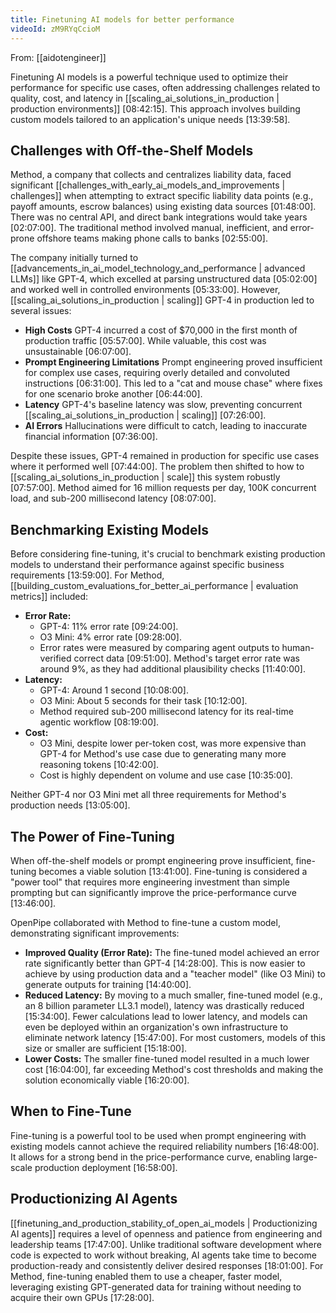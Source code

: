 ```yaml
---
title: Finetuning AI models for better performance
videoId: zM9RYqCcioM
---
```


From: [[aidotengineer]] <br/> 

Finetuning AI models is a powerful technique used to optimize their performance for specific use cases, often addressing challenges related to quality, cost, and latency in [[scaling_ai_solutions_in_production | production environments]] <a class="yt-timestamp" data-t="08:42:15">[08:42:15]</a>. This approach involves building custom models tailored to an application's unique needs <a class="yt-timestamp" data-t="13:39:58">[13:39:58]</a>.

## Challenges with Off-the-Shelf Models

Method, a company that collects and centralizes liability data, faced significant [[challenges_with_early_ai_models_and_improvements | challenges]] when attempting to extract specific liability data points (e.g., payoff amounts, escrow balances) using existing data sources <a class="yt-timestamp" data-t="01:48:00">[01:48:00]</a>. There was no central API, and direct bank integrations would take years <a class="yt-timestamp" data-t="02:07:00">[02:07:00]</a>. The traditional method involved manual, inefficient, and error-prone offshore teams making phone calls to banks <a class="yt-timestamp" data-t="02:55:00">[02:55:00]</a>.

The company initially turned to [[advancements_in_ai_model_technology_and_performance | advanced LLMs]] like GPT-4, which excelled at parsing unstructured data <a class="yt-timestamp" data-t="05:02:00">[05:02:00]</a> and worked well in controlled environments <a class="yt-timestamp" data-t="05:33:00">[05:33:00]</a>. However, [[scaling_ai_solutions_in_production | scaling]] GPT-4 in production led to several issues:
*   **High Costs** GPT-4 incurred a cost of $70,000 in the first month of production traffic <a class="yt-timestamp" data-t="05:57:00">[05:57:00]</a>. While valuable, this cost was unsustainable <a class="yt-timestamp" data-t="06:07:00">[06:07:00]</a>.
*   **Prompt Engineering Limitations** Prompt engineering proved insufficient for complex use cases, requiring overly detailed and convoluted instructions <a class="yt-timestamp" data-t="06:31:00">[06:31:00]</a>. This led to a "cat and mouse chase" where fixes for one scenario broke another <a class="yt-timestamp" data-t="06:44:00">[06:44:00]</a>.
*   **Latency** GPT-4's baseline latency was slow, preventing concurrent [[scaling_ai_solutions_in_production | scaling]] <a class="yt-timestamp" data-t="07:26:00">[07:26:00]</a>.
*   **AI Errors** Hallucinations were difficult to catch, leading to inaccurate financial information <a class="yt-timestamp" data-t="07:36:00">[07:36:00]</a>.

Despite these issues, GPT-4 remained in production for specific use cases where it performed well <a class="yt-timestamp" data-t="07:44:00">[07:44:00]</a>. The problem then shifted to how to [[scaling_ai_solutions_in_production | scale]] this system robustly <a class="yt-timestamp" data-t="07:57:00">[07:57:00]</a>. Method aimed for 16 million requests per day, 100K concurrent load, and sub-200 millisecond latency <a class="yt-timestamp" data-t="08:07:00">[08:07:00]</a>.

## Benchmarking Existing Models

Before considering fine-tuning, it's crucial to benchmark existing production models to understand their performance against specific business requirements <a class="yt-timestamp" data-t="13:59:00">[13:59:00]</a>. For Method, [[building_custom_evaluations_for_better_ai_performance | evaluation metrics]] included:

*   **Error Rate:**
    *   GPT-4: 11% error rate <a class="yt-timestamp" data-t="09:24:00">[09:24:00]</a>.
    *   O3 Mini: 4% error rate <a class="yt-timestamp" data-t="09:28:00">[09:28:00]</a>.
    *   Error rates were measured by comparing agent outputs to human-verified correct data <a class="yt-timestamp" data-t="09:51:00">[09:51:00]</a>. Method's target error rate was around 9%, as they had additional plausibility checks <a class="yt-timestamp" data-t="11:40:00">[11:40:00]</a>.
*   **Latency:**
    *   GPT-4: Around 1 second <a class="yt-timestamp" data-t="10:08:00">[10:08:00]</a>.
    *   O3 Mini: About 5 seconds for their task <a class="yt-timestamp" data-t="10:12:00">[10:12:00]</a>.
    *   Method required sub-200 millisecond latency for its real-time agentic workflow <a class="yt-timestamp" data-t="08:19:00">[08:19:00]</a>.
*   **Cost:**
    *   O3 Mini, despite lower per-token cost, was more expensive than GPT-4 for Method's use case due to generating many more reasoning tokens <a class="yt-timestamp" data-t="10:42:00">[10:42:00]</a>.
    *   Cost is highly dependent on volume and use case <a class="yt-timestamp" data-t="10:35:00">[10:35:00]</a>.

Neither GPT-4 nor O3 Mini met all three requirements for Method's production needs <a class="yt-timestamp" data-t="13:05:00">[13:05:00]</a>.

## The Power of Fine-Tuning

When off-the-shelf models or prompt engineering prove insufficient, fine-tuning becomes a viable solution <a class="yt-timestamp" data-t="13:41:00">[13:41:00]</a>. Fine-tuning is considered a "power tool" that requires more engineering investment than simple prompting but can significantly improve the price-performance curve <a class="yt-timestamp" data-t="13:46:00">[13:46:00]</a>.

OpenPipe collaborated with Method to fine-tune a custom model, demonstrating significant improvements:
*   **Improved Quality (Error Rate):** The fine-tuned model achieved an error rate significantly better than GPT-4 <a class="yt-timestamp" data-t="14:28:00">[14:28:00]</a>. This is now easier to achieve by using production data and a "teacher model" (like O3 Mini) to generate outputs for training <a class="yt-timestamp" data-t="14:40:00">[14:40:00]</a>.
*   **Reduced Latency:** By moving to a much smaller, fine-tuned model (e.g., an 8 billion parameter LL3.1 model), latency was drastically reduced <a class="yt-timestamp" data-t="15:34:00">[15:34:00]</a>. Fewer calculations lead to lower latency, and models can even be deployed within an organization's own infrastructure to eliminate network latency <a class="yt-timestamp" data-t="15:47:00">[15:47:00]</a>. For most customers, models of this size or smaller are sufficient <a class="yt-timestamp" data-t="15:18:00">[15:18:00]</a>.
*   **Lower Costs:** The smaller fine-tuned model resulted in a much lower cost <a class="yt-timestamp" data-t="16:04:00">[16:04:00]</a>, far exceeding Method's cost thresholds and making the solution economically viable <a class="yt-timestamp" data-t="16:20:00">[16:20:00]</a>.

## When to Fine-Tune

Fine-tuning is a powerful tool to be used when prompt engineering with existing models cannot achieve the required reliability numbers <a class="yt-timestamp" data-t="16:48:00">[16:48:00]</a>. It allows for a strong bend in the price-performance curve, enabling large-scale production deployment <a class="yt-timestamp" data-t="16:58:00">[16:58:00]</a>.

## Productionizing AI Agents

[[finetuning_and_production_stability_of_open_ai_models | Productionizing AI agents]] requires a level of openness and patience from engineering and leadership teams <a class="yt-timestamp" data-t="17:47:00">[17:47:00]</a>. Unlike traditional software development where code is expected to work without breaking, AI agents take time to become production-ready and consistently deliver desired responses <a class="yt-timestamp" data-t="18:01:00">[18:01:00]</a>. For Method, fine-tuning enabled them to use a cheaper, faster model, leveraging existing GPT-generated data for training without needing to acquire their own GPUs <a class="yt-timestamp" data-t="17:28:00">[17:28:00]</a>.